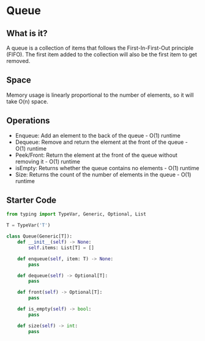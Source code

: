 # Queue

## What is it?

A queue is a collection of items that follows the First-In-First-Out principle (FIFO). The first item added to the collection will also be the first item to get removed.

## Space

Memory usage is linearly proportional to the number of elements, so it will take O(n) space.

## Operations
- Enqueue: Add an element to the back of the queue - O(1) runtime
- Dequeue: Remove and return the element at the front of the queue - O(1) runtime
- Peek/Front: Return the element at the front of the queue without removing it - O(1) runtime
- isEmpty: Returns whether the queue contains no elements - O(1) runtime
- Size: Returns the count of the number of elements in the queue - O(1) runtime

## Starter Code
```python
from typing import TypeVar, Generic, Optional, List

T = TypeVar('T')

class Queue(Generic[T]):
    def __init__(self) -> None:
        self.items: List[T] = []

    def enqueue(self, item: T) -> None:
        pass

    def dequeue(self) -> Optional[T]:
        pass

    def front(self) -> Optional[T]:
        pass

    def is_empty(self) -> bool:
        pass

    def size(self) -> int:
        pass
```